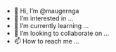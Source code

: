 - 👋 Hi, I’m @maugernga
- 👀 I’m interested in ...
- 🌱 I’m currently learning ...
- 💞️ I’m looking to collaborate on ...
- 📫 How to reach me ...

<!---
maugernga/maugernga is a ✨ special ✨ repository because its `README.md` (this file) appears on your GitHub profile.
You can click the Preview link to take a look at your changes.
--->
